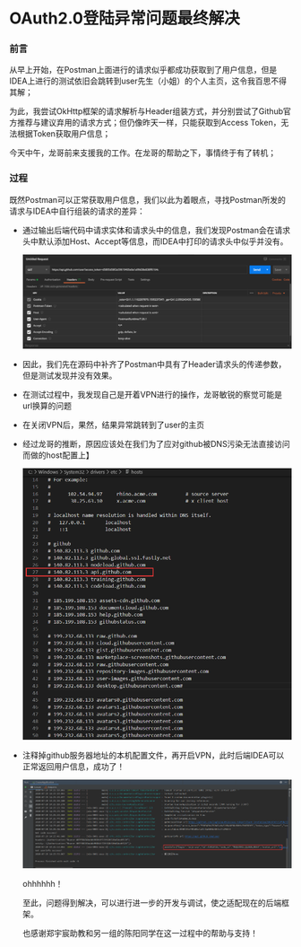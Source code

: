 # OAuth2.0登陆异常问题最终解决

### 前言

从早上开始，在Postman上面进行的请求似乎都成功获取到了用户信息，但是IDEA上进行的测试依旧会跳转到user先生（小姐）的个人主页，这令我百思不得其解；

为此，我尝试OkHttp框架的请求解析与Header组装方式，并分别尝试了Github官方推荐与建议弃用的请求方式；但仍像昨天一样，只能获取到Access Token，无法根据Token获取用户信息；

今天中午，龙哥前来支援我的工作。在龙哥的帮助之下，事情终于有了转机；

### 过程

既然Postman可以正常获取用户信息，我们以此为着眼点，寻找Postman所发的请求与IDEA中自行组装的请求的差异：

* 通过输出后端代码中请求实体和请求头中的信息，我们发现Postman会在请求头中默认添加Host、Accept等信息，而IDEA中打印的请求头中似乎并没有。

  ![1596007255683](OAuth2.0认证登录异常最终解决.assets/1596007255683.png)

* 因此，我们先在源码中补齐了Postman中具有了Header请求头的传递参数，但是测试发现并没有效果。

* 在测试过程中，我发现自己是开着VPN进行的操作，龙哥敏锐的察觉可能是url换算的问题

* 在关闭VPN后，果然，结果异常跳转到了user的主页

* 经过龙哥的推断，原因应该处在我们为了应对github被DNS污染无法直接访问而做的host配置上】

  ![1596012791481](OAuth2.0认证登录异常最终解决.assets/1596012791481.png)

* 注释掉github服务器地址的本机配置文件，再开启VPN，此时后端IDEA可以正常返回用户信息，成功了！

  ![1596012825932](OAuth2.0认证登录异常最终解决.assets/1596012825932.png)

  ohhhhhh！

  至此，问题得到解决，可以进行进一步的开发与调试，使之适配现在的后端框架。

  也感谢郑宇宸助教和另一组的陈阳同学在这一过程中的帮助与支持！